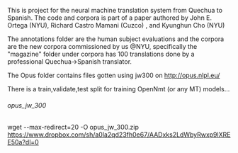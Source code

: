 This is project for the neural machine translation system from Quechua to Spanish.
The code and corpora is part of a paper authored by John E. Ortega (NYU), Richard Castro Mamani (Cuzco) , and Kyunghun Cho (NYU)

The annotations folder are the human subject evaluations and the corpora are the new corpora commissioned by us @NYU, specifically the "magazine" folder under corpora has 100 translations done by a professional Quechua->Spanish translator.

The Opus folder contains files gotten using jw300 on http://opus.nlpl.eu/

There is a train,validate,test split for training OpenNmt (or any MT) models...

###### opus_jw_300

wget --max-redirect=20 -O opus_jw_300.zip https://www.dropbox.com/sh/a0la2qd23fh0e67/AADxks2LdWbyRwxp9lXREE50a?dl=0

